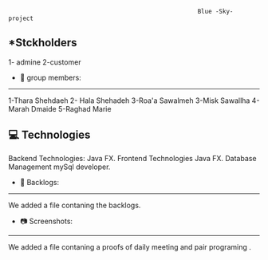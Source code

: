                                                          Blue -Sky- project  

 
                                                
*Stckholders
------------------------------
1- admine
2-customer

* 🤝 group members:
----------------------------------
1-Thara Shehdaeh
2- Hala Shehadeh 
3-Roa'a Sawalmeh
3-Misk Sawallha
4-Marah Dmaide
5-Raghad Marie

💻 Technologies
------------------------------------
Backend Technologies:
Java FX.
Frontend Technologies
Java FX.
Database Management
mySql developer.

* 📘 Backlogs:
------------------------------------
We added a file contaning the backlogs.

* 📷 Screenshots:
-------------------------------------
We added a file contaning a proofs of daily meeting and pair programing .








